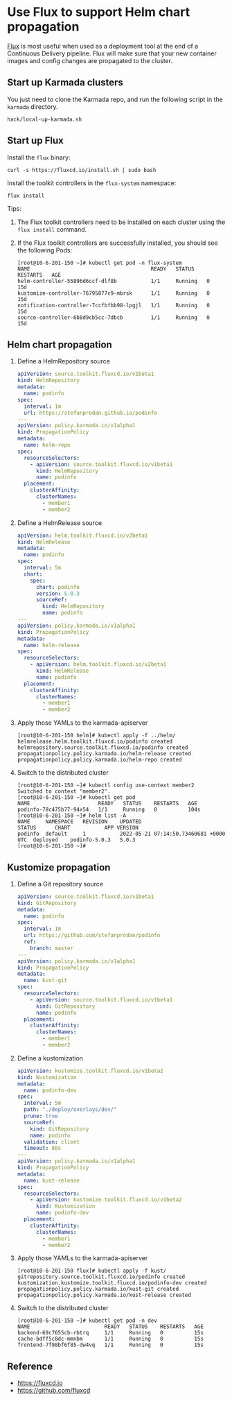 # Use Flux to support Helm chart propagation

[Flux](https://fluxcd.io/) is most useful when used as a deployment tool at the end of a Continuous Delivery pipeline. Flux will make sure that your new container images and config changes are propagated to the cluster.

## Start up Karmada clusters
You just need to clone the Karmada repo, and run the following script in the `karmada` directory. 

```
hack/local-up-karmada.sh
```

## Start up Flux 

Install the `flux` binary:

```
curl -s https://fluxcd.io/install.sh | sudo bash 
```

Install the toolkit controllers in the `flux-system` namespace:

```
flux install
```

Tips:

 1. The Flux toolkit controllers need to be installed on each cluster using the `flux install` command.

 2. If the Flux toolkit controllers are successfully installed, you should see the following Pods:

    ```
    [root@10-6-201-150 ~]# kubectl get pod -n flux-system
    NAME                                       READY   STATUS    RESTARTS   AGE
    helm-controller-55896d6ccf-dlf8b           1/1     Running   0          15d
    kustomize-controller-76795877c9-mbrsk      1/1     Running   0          15d
    notification-controller-7ccfbfbb98-lpgjl   1/1     Running   0          15d
    source-controller-6b8d9cb5cc-7dbcb         1/1     Running   0          15d
    ```

## Helm chart propagation

1. Define a HelmRepository source

   ```yaml
   apiVersion: source.toolkit.fluxcd.io/v1beta1
   kind: HelmRepository
   metadata:
     name: podinfo
   spec:
     interval: 1m
     url: https://stefanprodan.github.io/podinfo     
   --- 
   apiVersion: policy.karmada.io/v1alpha1
   kind: PropagationPolicy
   metadata:
     name: helm-repo
   spec:
     resourceSelectors:
       - apiVersion: source.toolkit.fluxcd.io/v1beta1
         kind: HelmRepository
         name: podinfo
     placement:
       clusterAffinity:
         clusterNames:
           - member1
           - member2
   ```

2. Define a HelmRelease source

   ```yaml
   apiVersion: helm.toolkit.fluxcd.io/v2beta1
   kind: HelmRelease
   metadata:
     name: podinfo
   spec:
     interval: 5m
     chart:
       spec:
         chart: podinfo
         version: 5.0.3
         sourceRef:
           kind: HelmRepository
           name: podinfo
   ---
   apiVersion: policy.karmada.io/v1alpha1
   kind: PropagationPolicy
   metadata:
     name: helm-release
   spec:
     resourceSelectors:
       - apiVersion: helm.toolkit.fluxcd.io/v2beta1
         kind: HelmRelease
         name: podinfo
     placement:
       clusterAffinity:
         clusterNames:
           - member1
           - member2
   ```

3. Apply those YAMLs to the karmada-apiserver

   ```
   [root@10-6-201-150 helm]# kubectl apply -f ../helm/
   helmrelease.helm.toolkit.fluxcd.io/podinfo created
   helmrepository.source.toolkit.fluxcd.io/podinfo created
   propagationpolicy.policy.karmada.io/helm-release created
   propagationpolicy.policy.karmada.io/helm-repo created
   ```

5. Switch to the distributed cluster

   ```
   [root@10-6-201-150 ~]# kubectl config use-context member2
   Switched to context "member2".
   [root@10-6-201-150 ~]# kubectl get pod
   NAME                      READY   STATUS    RESTARTS   AGE
   podinfo-78c475b77-94x54   1/1     Running   0          104s
   [root@10-6-201-150 ~]# helm list -A
   NAME   	NAMESPACE	REVISION	UPDATED                               	STATUS  	CHART        	APP VERSION
   podinfo	default  	1       	2022-05-21 07:14:50.73460681 +0000 UTC	deployed	podinfo-5.0.3	5.0.3
   [root@10-6-201-150 ~]#
   ```

## Kustomize propagation

   1. Define a Git repository source

      ```yaml
      apiVersion: source.toolkit.fluxcd.io/v1beta1
      kind: GitRepository
      metadata:
        name: podinfo
      spec:
        interval: 1m
        url: https://github.com/stefanprodan/podinfo
        ref:
          branch: master
      ---
      apiVersion: policy.karmada.io/v1alpha1
      kind: PropagationPolicy
      metadata:
        name: kust-git
      spec:
        resourceSelectors:
          - apiVersion: source.toolkit.fluxcd.io/v1beta1
            kind: GitRepository
            name: podinfo
        placement:
          clusterAffinity:
            clusterNames:
              - member1
              - member2
      ```

2. Define a kustomization

   ```yaml
   apiVersion: kustomize.toolkit.fluxcd.io/v1beta2
   kind: Kustomization
   metadata:
     name: podinfo-dev
   spec:
     interval: 5m
     path: "./deploy/overlays/dev/"
     prune: true
     sourceRef:
       kind: GitRepository
       name: podinfo
     validation: client
     timeout: 80s
   ---
   apiVersion: policy.karmada.io/v1alpha1
   kind: PropagationPolicy
   metadata:
     name: kust-release
   spec:
     resourceSelectors:
       - apiVersion: kustomize.toolkit.fluxcd.io/v1beta2
         kind: Kustomization
         name: podinfo-dev
     placement:
       clusterAffinity:
         clusterNames:
           - member1
           - member2
   ```

3. Apply those YAMLs to the karmada-apiserver

   ```
   [root@10-6-201-150 flux]# kubectl apply -f kust/
   gitrepository.source.toolkit.fluxcd.io/podinfo created
   kustomization.kustomize.toolkit.fluxcd.io/podinfo-dev created
   propagationpolicy.policy.karmada.io/kust-git created
   propagationpolicy.policy.karmada.io/kust-release created
   ```

5. Switch to the distributed cluster

   ```
   [root@10-6-201-150 ~]# kubectl get pod -n dev
   NAME                        READY   STATUS    RESTARTS   AGE
   backend-69c7655cb-rbtrq     1/1     Running   0          15s
   cache-bdff5c8dc-mmnbm       1/1     Running   0          15s
   frontend-7f98bf6f85-dw4vq   1/1     Running   0          15s
   ```

## Reference
- https://fluxcd.io
- https://github.com/fluxcd
